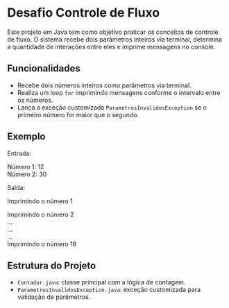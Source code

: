 # Desafio Controle de Fluxo

Este projeto em Java tem como objetivo praticar os conceitos de controle de fluxo. O sistema recebe dois parâmetros inteiros via terminal, determina a quantidade de interações entre eles e imprime mensagens no console.

## Funcionalidades

- Recebe dois números inteiros como parâmetros via terminal.
- Realiza um loop `for` imprimindo mensagens conforme o intervalo entre os números.
- Lança a exceção customizada `ParametrosInvalidosException` se o primeiro número for maior que o segundo.

## Exemplo

Entrada:  

Número 1: 12  
Número 2: 30


Saída:

Imprimindo o número 1

Imprimindo o número 2  
...  
...  
...  
Imprimindo o número 18

## Estrutura do Projeto

- `Contador.java`: classe principal com a lógica de contagem.
- `ParametrosInvalidosException.java`: exceção customizada para validação de parâmetros.
